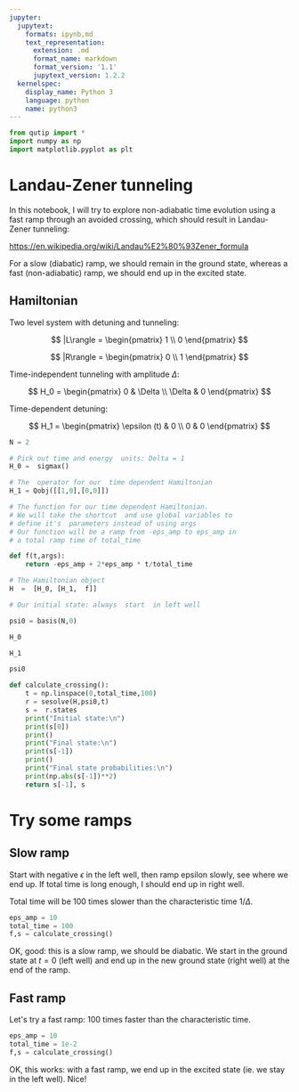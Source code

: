 ```yaml
---
jupyter:
  jupytext:
    formats: ipynb,md
    text_representation:
      extension: .md
      format_name: markdown
      format_version: '1.1'
      jupytext_version: 1.2.2
  kernelspec:
    display_name: Python 3
    language: python
    name: python3
---
```


```python
from qutip import *
import numpy as np
import matplotlib.pyplot as plt
```

# Landau-Zener tunneling

In this notebook, I will try to explore non-adiabatic time evolution using a fast ramp through an avoided crossing, which should result in Landau-Zener tunneling:

https://en.wikipedia.org/wiki/Landau%E2%80%93Zener_formula

For a slow (diabatic) ramp, we should remain in the ground state, whereas a fast (non-adiabatic) ramp, we should end up in the excited state.


## Hamiltonian

Two level system with detuning and tunneling:

$$
|L\rangle  = 
\begin{pmatrix}
1 \\
0
\end{pmatrix}
$$

$$
|R\rangle  = 
\begin{pmatrix}
0 \\
1
\end{pmatrix}
$$

Time-independent tunneling with amplitude $\Delta$:

$$
H_0 = 
\begin{pmatrix}
0 & \Delta \\
\Delta &  0 
\end{pmatrix}
$$

Time-dependent detuning:

$$ 
H_1 = 
\begin{pmatrix}
\epsilon (t) & 0 \\
0 & 0 
\end{pmatrix}
$$

```python
N = 2

# Pick out time and energy  units: Delta = 1
H_0 =  sigmax()

# The  operator for our  time dependent Hamiltonian
H_1 = Qobj([[1,0],[0,0]])

# The function for our time dependent Hamiltonian. 
# We will take the shortcut  and use global variables to 
# define it's  parameters instead of using args
# Our function will be a ramp from -eps_amp to eps_amp in  
# a total ramp time of total_time

def f(t,args):
    return -eps_amp + 2*eps_amp * t/total_time

# The Hamiltonian object
H  =  [H_0, [H_1,  f]]

# Our initial state: always  start  in left well

psi0 = basis(N,0)
```

```python
H_0
```

```python
H_1
```

```python
psi0
```

```python
def calculate_crossing():
    t = np.linspace(0,total_time,100)
    r = sesolve(H,psi0,t)
    s =  r.states
    print("Initial state:\n")
    print(s[0])
    print()
    print("Final state:\n")
    print(s[-1])
    print()
    print("Final state probabilities:\n")
    print(np.abs(s[-1])**2)
    return s[-1], s
```

<!-- #region -->
# Try some ramps

## Slow ramp

Start with negative $\epsilon$ in the left well, then ramp epsilon slowly,  see where we end up. If total time is long enough, I should end up in right well.


Total time will be 100 times slower than the characteristic time $1/\Delta$. 
<!-- #endregion -->

```python
eps_amp = 10
total_time = 100
f,s = calculate_crossing()
```

OK, good: this is a slow ramp, we should be diabatic.  We start in the ground state at $t=0$ (left well) and end up in the new ground state (right well) at the end of the ramp.


## Fast ramp

Let's try a fast ramp: 100 times faster than the characteristic time.

```python
eps_amp = 10
total_time = 1e-2
f,s = calculate_crossing()
```

OK, this works: with a fast ramp, we end up in the excited state (ie. we stay in the left well). Nice!
